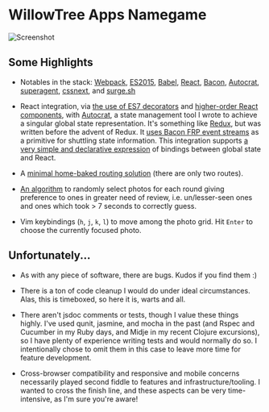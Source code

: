# WillowTree Apps Namegame

![Screenshot](http://i.imgur.com/ldglX33.png)


Some Highlights
---------------

* Notables in the stack: [Webpack](webpack.github.io), [ES2015](https://babeljs.io/docs/learn-es2015/), [Babel](https://babeljs.io/), [React](http://facebook.github.io/react/), [Bacon](http://baconjs.github.io/), [Autocrat](https://github.com/AutocratJS/autocrat), [superagent](https://visionmedia.github.io/superagent/), [cssnext](http://cssnext.io/), and [surge.sh](http://surge.sh)

* React integration, via [the use of ES7 decorators](https://github.com/johnloy/wat-namegame/blob/master/src/components/app.js#L13) and [higher-order React components](https://github.com/johnloy/wat-namegame/blob/master/src/components/decorators/bind-to-state.js), with [Autocrat](https://github.com/AutocratJS/autocrat), a state management tool I wrote to achieve a singular global state representation. It's something like [Redux](http://rackt.github.io/redux/), but was written before the advent of Redux. It [uses Bacon FRP event streams](https://github.com/johnloy/wat-namegame/blob/master/src/state/advisors/page.js#L22-L31) as a primitive for shuttling state information. This integration supports [a very simple and declarative expression](https://github.com/johnloy/wat-namegame/blob/master/src/state/component-bindings.js) of bindings between global state and React.

* A [minimal home-baked routing solution](https://github.com/johnloy/wat-namegame/blob/master/src/components/app.js#L16-L30) (there are only two routes).

* [An algorithm](https://github.com/johnloy/wat-namegame/blob/master/lib/select-people.js) to randomly select photos for each round giving preference to ones in greater need of review, i.e. un/lesser-seen ones and ones which took > 7 seconds to correctly guess.

* Vim keybindings (`h`, `j`, `k`, `l`) to move among the photo grid. Hit `Enter` to choose the currently focused photo.

Unfortunately...
----------------

* As with any piece of software, there are bugs. Kudos if you find them :)

* There is a ton of code cleanup I would do under ideal circumstances. Alas, this is timeboxed, so here it is, warts and all.

* There aren't jsdoc comments or tests, though I value these things highly. I've used qunit, jasmine, and mocha in the past (and Rspec and Cucumber in my Ruby days, and Midje in my recent Clojure excursions), so I have plenty of experience writing tests and would normally do so. I intentionally chose to omit them in this case to leave more time for feature development.
 
* Cross-browser compatibility and responsive and mobile concerns necessarily played second fiddle to features and infrastructure/tooling. I wanted to cross the finish line, and these aspects can be very time-intensive, as I'm sure you're aware!
